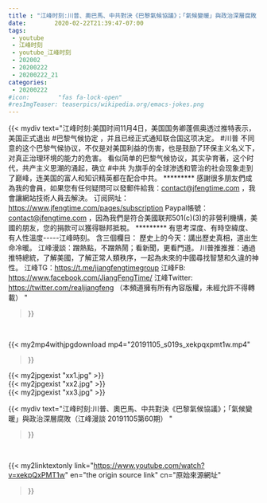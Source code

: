 ```yaml
---
title : "江峰时刻:川普、奧巴馬、中共對決《巴黎氣候協議》；「氣候變暖」與政治深層腐敗（江峰漫談 20191105第60期） "
date:        2020-02-22T21:39:47-07:00
tags:
 - youtube
 - 江峰时刻
 - youtube_江峰时刻
 - 202002
 - 20200222
 - 20200222_21
categories:
 - 20200222
#icon:        "fas fa-lock-open"
#resImgTeaser: teaserpics/wikipedia.org/emacs-jokes.png
---
```


{{< mydiv text="江峰时刻:美国时间11月4日，美国国务卿蓬佩奥透过推特表示，美国正式退出 #巴黎气候协定 ，并且已经正式通知联合国这项决定。 #川普 不同意的这个巴黎气候协议，不仅是对美国利益的伤害，也是鼓励了环保主义名义下，对真正治理环境的能力的危害。 看似简单的巴黎气候协议，其实孕育著，这个时代，共产主义思潮的涌起，确立 #中共 为旗手的全球渗透和管治的社会现象走到了巅峰，连美国的富人和知识精英都在配合中共。     ********* 感謝很多朋友們成為我的會員，如果您有任何疑問可以發郵件給我：contact@jfengtime.com ，我會讓網站技術人員去解決。 订阅网址：https://www.jfengtime.com/pages/subscription Paypal帳號：contact@jfengtime.com ，因為我們是符合美國联邦501(c)(3)的非營利機構，美國的朋友，您的捐款可以獲得聯邦抵稅。     ********* 有思考深度、有時空緯度、有人性溫度-----江峰時刻。 含三個欄目： 歷史上的今天：講出歷史真相，道出生命冷暖。 江峰漫談：蹭熱點，不蹭熱鬧；看新聞，更看門道。 川普推推推：通過推特總統，了解美國，了解正常人類秩序，一起為未來的中國尋找智慧和久違的神性。  江峰TG：https://t.me/jiangfengtimegroup 江峰FB: https://www.facebook.com/JiangFengTime/ 江峰Twitter: https://twitter.com/realjiangfeng （本頻道擁有所有內容版權，未經允許不得轉載） "
>}}
<br>


{{< my2mp4withjpgdownload mp4="20191105_s019s_xekpqxpmt1w.mp4"
>}}

{{< my2jpgexist "xx1.jpg" >}}<br>
{{< my2jpgexist "xx2.jpg" >}}<br>
{{< my2jpgexist "xx3.jpg" >}}<br>



{{< mydiv text="江峰时刻:川普、奧巴馬、中共對決《巴黎氣候協議》；「氣候變暖」與政治深層腐敗（江峰漫談 20191105第60期） "
>}}
<br>

{{< my2linktextonly link="https://www.youtube.com/watch?v=xekpQxPMT1w"
en="the origin source link" cn="原始來源網址"
>}}


<br>

